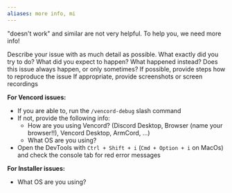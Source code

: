 ```yaml
---
aliases: more info, mi
---
```


"doesn't work" and similar are not very helpful. To help you, we need more info!

Describe your issue with as much detail as possible.
What exactly did you try to do?
What did you expect to happen?
What happened instead?
Does this issue always happen, or only sometimes?
If possible, provide steps how to reproduce the issue
If appropriate, provide screenshots or screen recordings

**For Vencord issues:**
- If you are able to, run the `/vencord-debug` slash command
- If not, provide the following info:
  - How are you using Vencord? (Discord Desktop, Browser (name your browser!!), Vencord Desktop, ArmCord, ...)
  - What OS are you using?
- Open the DevTools with `Ctrl + Shift + i` (`Cmd + Option + i` on MacOs) and check the console tab for red error messages

**For Installer issues:**
- What OS are you using?
